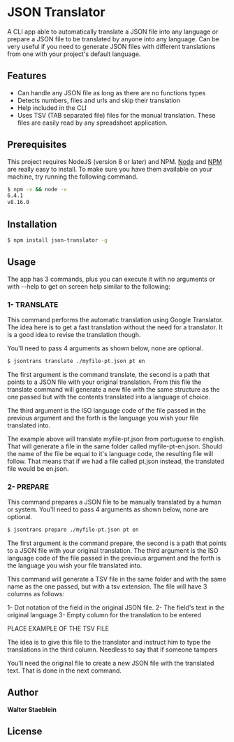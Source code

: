 # JSON Translator

A CLI app able to automatically translate a JSON file into any language or prepare a JSON file to be translated by anyone into any language. Can be very useful if you need to generate JSON files with different translations from one with your project's default language.


## Features

- Can handle any JSON file as long as there are no functions types
- Detects numbers, files and urls and skip their translation
- Help included in the CLI
- Uses TSV (TAB separated file) files for the manual translation. These files are easily read by any spreadsheet application.


## Prerequisites

This project requires NodeJS (version 8 or later) and NPM.
[Node](http://nodejs.org/) and [NPM](https://npmjs.org/) are really easy to install.
To make sure you have them available on your machine,
try running the following command.

```sh
$ npm -v && node -v
6.4.1
v8.16.0
```

## Installation

```sh
$ npm install json-translator -g
```


## Usage

The app has 3 commands, plus you can execute it with no arguments or with --help to get on screen help similar to the following:

### 1- TRANSLATE

This command performs the automatic translation using Google Translator. The idea here is to get a fast translation without the need for a translator. It is a good idea to revise the translation though.

You'll need to pass 4 arguments as shown below, none are optional.

```sh
$ jsontrans translate ./myfile-pt.json pt en
```
The first argument is the command translate, the second is a path that points to a JSON file with your original translation. From this file the translate command will generate a new file with the same structure as the one passed but with the contents translated into a language of choice.

The third argument is the ISO language code of the file passed in the previous argument and the forth is the language you wish your file translated into.

The example above will translate myfile-pt.json from portuguese to english. That will generate a file in the same folder called myfile-pt-en.json. Should the name of the file be equal to it's language code, the resulting file will follow. That means that if we had a file called pt.json instead, the translated file would be en.json.




### 2- PREPARE

This command prepares a JSON file to be manually translated by a human or system. You'll need to pass 4 arguments as shown below, none are optional.

```sh
$ jsontrans prepare ./myfile-pt.json pt en
```

The first argument is the command prepare, the second is a path that points to a JSON file with your original translation. The third argument is the ISO language code of the file passed in the previous argument and the forth is the language you wish your file translated into.

This command will generate a TSV file in the same folder and with the same name as the one passed, but with a tsv extension. The file will have 3 columns as follows:

1- Dot notation of the field in the original JSON file.
2- The field's text in the original language
3- Empty column for the translation to be entered

PLACE EXAMPLE OF THE TSV FILE

The idea is to give this file to the translator and instruct him to type the translations in the third column. Needless to say that if someone tampers 



You'll need the original file to create a new JSON file with the translated text. That is done in the next command.


## Author

**Walter Staeblein** 



## License

